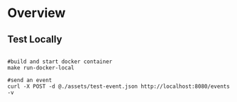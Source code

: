 # Overview

## Test Locally

```shell script

#build and start docker container
make run-docker-local

#send an event
curl -X POST -d @./assets/test-event.json http://localhost:8080/events -v

```